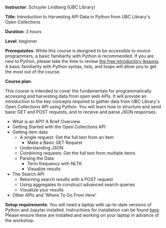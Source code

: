 **Instructor**: Schuyler Lindberg (UBC Library)

**Title**: Introduction to Harvesting API Data in Python from UBC Library's Open Collections

**Duration**: 3 hours

**Level**: beginner

**Prerequisites**: While this course is designed to be accessible to novice programmers, a basic
familiarity with Python is recommended. If you are new to Python, please take the time to review
[the free introductory lessons](https://www.codecademy.com/learn/python). A basic familiarity with Python
syntax, lists, and loops will allow you to get the most out of the course.

**Course plan**:

This course is intended to cover the fundamentals for programmatically accessing and harvesting data from
open web APIs. It will provide an introduction to the key concepts required to gather data from UBC
Library's Open Collections API using Python. You will learn how to structure and send basic GET and POST
requests, and to receive and parse JSON responses.

- What is an API? A Brief Overview
- Getting Started with the Open Collections API
- Getting item data
  - A single request: Get the full text from an item
    - Make a Basic GET Request
  - Understanding JSON
  - Combining requests: Get the full text from multiple items
  - Parsing the Data
    - Term frequency with NLTK
	- Visualize results
- The Search API
  - Returning search results with a POST request
  - Using aggregates to construct advanced search queries
  - Visualize your results
- Other APIs and ‘Where To Go From Here’

**Setup requirements**: You will need a laptop with up-to-date versions of Python and Jupyter
installed. Instructions for installation can be found [here](https://jupyter.org/install.html). Please
ensure these are installed and working on your laptop in advance of the workshop.

